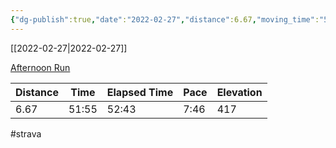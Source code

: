 ```yaml
---
{"dg-publish":true,"date":"2022-02-27","distance":6.67,"moving_time":"51:55","elapsed_time":"52:43","pace":"7:46","total_elevation_gain":417,"url":"https://www.strava.com/activities/6749109742","permalink":"/01-personal/strava/2022-02-27-afternoon-run/","dgPassFrontmatter":true}
---
```



[[2022-02-27\|2022-02-27]]

[Afternoon Run](https://www.strava.com/activities/6749109742)

| Distance | Time  | Elapsed Time | Pace | Elevation |
| -------- | ----- | ------------ | ---- | --------- |
| 6.67     | 51:55 | 52:43        | 7:46 | 417       |




#strava
